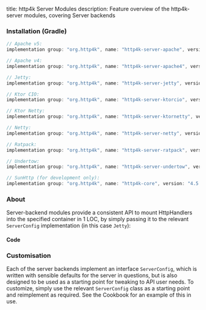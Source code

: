 title: http4k Server Modules
description: Feature overview of the http4k-server modules, covering Server backends

### Installation (Gradle)

```groovy
// Apache v5: 
implementation group: "org.http4k", name: "http4k-server-apache", version: "4.5.0.0"

// Apache v4: 
implementation group: "org.http4k", name: "http4k-server-apache4", version: "4.5.0.0"

// Jetty: 
implementation group: "org.http4k", name: "http4k-server-jetty", version: "4.5.0.0"

// Ktor CIO: 
implementation group: "org.http4k", name: "http4k-server-ktorcio", version: "4.5.0.0"

// Ktor Netty: 
implementation group: "org.http4k", name: "http4k-server-ktornetty", version: "4.5.0.0"

// Netty: 
implementation group: "org.http4k", name: "http4k-server-netty", version: "4.5.0.0"

// Ratpack: 
implementation group: "org.http4k", name: "http4k-server-ratpack", version: "4.5.0.0"

// Undertow: 
implementation group: "org.http4k", name: "http4k-server-undertow", version: "4.5.0.0"

// SunHttp (for development only): 
implementation group: "org.http4k", name: "http4k-core", version: "4.5.0.0"
```

### About
Server-backend modules provide a consistent API to mount HttpHandlers into the specified container in 1 LOC, by 
simply passing it to the relevant `ServerConfig` implementation (in this case `Jetty`):

#### Code [<img class="octocat"/>](https://github.com/http4k/http4k/blob/master/src/docs/guide/modules/servers/example_http.kt)

<script src="https://gist-it.appspot.com/https://github.com/http4k/http4k/blob/master/src/docs/guide/modules/servers/example_http.kt"></script>

### Customisation
Each of the server backends implement an interface `ServerConfig`, which is written with sensible defaults for the server in questions, 
but is also designed to be used as a starting point for tweaking to API user needs. To customize, simply use the relevant `ServerConfig` 
class as a starting point and reimplement as required. See the Cookbook for an example of this in use.
